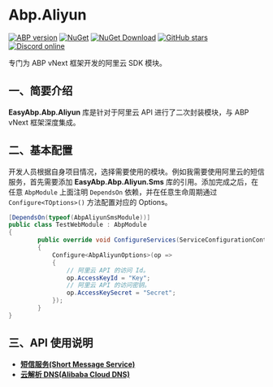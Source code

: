 # Abp.Aliyun

[![ABP version](https://img.shields.io/badge/dynamic/xml?style=flat-square&color=yellow&label=abp&query=%2F%2FProject%2FPropertyGroup%2FAbpVersion&url=https%3A%2F%2Fraw.githubusercontent.com%2FEasyAbp%2FAbp.Aliyun%2Fmaster%2FDirectory.Build.props)](https://abp.io)
[![NuGet](https://img.shields.io/nuget/v/EasyAbp.Abp.Aliyun.Common.svg?style=flat-square)](https://www.nuget.org/packages/EasyAbp.Abp.Aliyun.Common)
[![NuGet Download](https://img.shields.io/nuget/dt/EasyAbp.Abp.Aliyun.Common.svg?style=flat-square)](https://www.nuget.org/packages/EasyAbp.Abp.Aliyun.Common)
[![GitHub stars](https://img.shields.io/github/stars/EasyAbp/Abp.Aliyun?style=social)](https://www.github.com/EasyAbp/Abp.Aliyun)
[![Discord online](https://badgen.net/discord/online-members/S6QaezrCRq?label=Discord)](https://discord.gg/S6QaezrCRq)

专门为 ABP vNext 框架开发的阿里云 SDK 模块。

## 一、简要介绍

**EasyAbp.Abp.Aliyun** 库是针对于阿里云 API 进行了二次封装模块，与 ABP vNext 框架深度集成。

## 二、基本配置

开发人员根据自身项目情况，选择需要使用的模块。例如我需要使用阿里云的短信服务，首先需要添加 **EasyAbp.Abp.Aliyun.Sms** 库的引用。添加完成之后，在任意 `AbpModule` 上面注明 `DependsOn` 依赖，并在任意生命周期通过 `Configure<TOptions>()` 方法配置对应的 Options。

```csharp
[DependsOn(typeof(AbpAliyunSmsModule))]
public class TestWebModule : AbpModule
{
        public override void ConfigureServices(ServiceConfigurationContext context)
        {
            Configure<AbpAliyunOptions>(op =>
            {
                // 阿里云 API 的访问 Id。
                op.AccessKeyId = "Key";
                // 阿里云 API 的访问密钥。
                op.AccessKeySecret = "Secret";
            });
        }
}
```

## 三、API 使用说明

- **[短信服务(Short Message Service)](/docs/Sms.md)**
- **[云解析 DNS(Alibaba Cloud DNS)]()**


